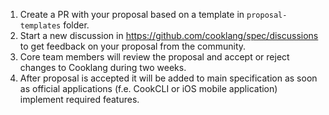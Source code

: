 1. Create a PR with your proposal based on a template in `proposal-templates` folder.
2. Start a new discussion in https://github.com/cooklang/spec/discussions to get feedback on your proposal from the community.
3. Core team members will review the proposal and accept or reject changes to Cooklang during two weeks.
4. After proposal is accepted it will be added to main specification as soon as official applications (f.e. CookCLI or iOS mobile application) implement required features.
